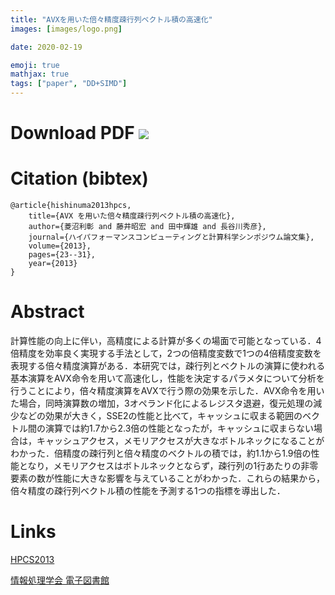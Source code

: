 ```yaml
---
title: "AVXを用いた倍々精度疎行列ベクトル積の高速化"
images: [images/logo.png]

date: 2020-02-19

emoji: true
mathjax: true
tags: ["paper", "DD+SIMD"]
---
```


# Download PDF [![](https://storage.googleapis.com/numa_blog/etc/icon_pdf.png)][1] 

[1]: https://storage.googleapis.com/numa_blog/publications/HPCS2013.pdf

# Citation (bibtex)

```
@article{hishinuma2013hpcs,
	title={AVX を用いた倍々精度疎行列ベクトル積の高速化},
	author={菱沼利彰 and 藤井昭宏 and 田中輝雄 and 長谷川秀彦},
	journal={ハイパフォーマンスコンピューティングと計算科学シンポジウム論文集},
	volume={2013},
	pages={23--31},
	year={2013}
}
```

# Abstract

計算性能の向上に伴い，高精度による計算が多くの場面で可能となっている．4倍精度を効率良く実現する手法として，2つの倍精度変数で1つの4倍精度変数を表現する倍々精度演算がある．本研究では，疎行列とベクトルの演算に使われる基本演算をAVX命令を用いて高速化し，性能を決定するパラメタについて分析を行うことにより，倍々精度演算をAVXで行う際の効果を示した．AVX命令を用いた場合，同時演算数の増加，3オペランド化によるレジスタ退避，復元処理の減少などの効果が大きく，SSE2の性能と比べて，キャッシュに収まる範囲のベクトル間の演算では約1.7から2.3倍の性能となったが，キャッシュに収まらない場合は，キャッシュアクセス，メモリアクセスが大きなボトルネックになることがわかった．倍精度の疎行列と倍々精度のベクトルの積では，約1.1から1.9倍の性能となり，メモリアクセスはボトルネックとならず，疎行列の1行あたりの非零要素の数が性能に大きな影響を与えていることがわかった．これらの結果から，倍々精度の疎行列ベクトル積の性能を予測する1つの指標を導出した．

# Links

[HPCS2013](http://sighpc.ipsj.or.jp/hpcs/oldconfs/hpcs2013/index.html)

[情報処理学会 電子図書館](https://ipsj.ixsq.nii.ac.jp/ej/?action=repository_action_common_download&item_id=87831&item_no=1&attribute_id=1&file_no=1)

